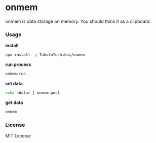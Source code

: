 # onmem
onmem is data storage on memory. You should think it as a clipboard.

### Usage
**install**
```bash
npm install -g TakutoYoshikai/onmem
```

**run process**
```bash
onmem-run
```

**set data**
```bash
echo <data> | onmem-post
```

**get data**
```bash
onmem
```

### License
MIT License
